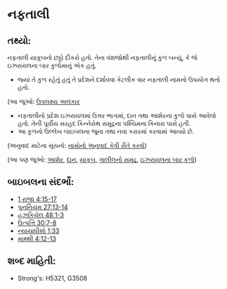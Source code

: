 # નફતાલી 

## તથ્યો: 

નફતાલી યાકૂબનો છઠ્ઠો દીકરો હતો.
તેના વંશજોથી નફતાલીનું કુળ બન્યું, કે જે ઇઝરાયલના બાર કુળોમાનું એક હતું.

* જ્યાં તે કુળ રહેતું હતું તે પ્રદેશને દર્શાવવા કેટલીક વાર નફતાલી નામનો ઉપયોગ થતો હતો.

(આ જૂઓ: [ઉપલક્ષ્ય અલંકાર](rc://gu/ta/man/translate/figs-synecdoche)

* નફતાલીનો પ્રદેશ ઇઝરાયલમાં ઉત્તર ભાગમાં, દાન તથા આશેરના કુળો પાસે આવેલો હતો. તેની પૂર્વીય સરહદ કિન્નેરોથ સમુદ્રના પશ્ચિમના કિનારા પાસે હતી.
* આ કુળનો ઉલ્લેખ બાઇબલના જૂના તથા નવા કરારમાં કરવામાં આવ્યો છે.

(અનુવાદ માટેના સૂચનો: [નામોનો અનુવાદ કેવી રીતે કરવો](rc://gu/ta/man/translate/translate-names))

(આ પણ જૂઓ: [આશેર](../names/asher.md), [દાન](../names/dan.md), [યાકૂબ](../names/jacob.md), [ગાલીલનો સમુદ્ર](../names/seaofgalilee.md), [ઇઝરાયલના બાર કુળો](../other/12tribesofisrael.md))

## બાઇબલના સંદર્ભો: 

* [1 રાજા 4:15-17](rc://gu/tn/help/1ki/04/15)
* [પુનર્નિયમ 27:13-14](rc://gu/tn/help/deu/27/13)
* [હઝકિયેલ 48:1-3](rc://gu/tn/help/ezk/48/01)
* [ઉત્પત્તિ 30:7-8](rc://gu/tn/help/gen/30/07)
* [ન્યાયાધીશો 1:33](rc://gu/tn/help/jdg/01/33)
* [માથ્થી 4:12-13](rc://gu/tn/help/mat/04/12)

## શબ્દ માહિતી: 

* Strong's: H5321, G3508
